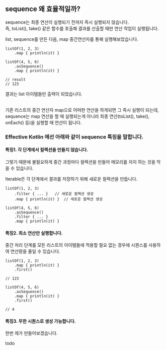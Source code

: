 ## sequence 왜 효율적일까?

sequence는 최종 연산이 실행되기 전까지 즉시 실행되지 않습니다. </br>
즉, toList(), take() 같은 함수를 호출해 결과를 산출할 때만 연산 작업이 실행됩니다.

list, sequence를 만든 다음, map 중간연산자를 통해 실행해보았습니다.

```
listOf(1, 2, 3)
    .map { println(it) }

listOf(4, 5, 6)
    .asSequence()
    .map { println(it) }

// result
// 123
```

결과는 list 아이템들만 출력이 되었습니다. </br></br>

기존 리스트의 중간 연산자 map으로 어떠한 연산을 하게되면 그 즉시 실행이 되는데, </br>
sequence는 map 연산을 할 때 실행되는게 아니라 최종 연산(toList(), take(), onEach() 등)을 실행할 때 연산이 됩니다.

### Effective Kotlin 에선 아래와 같이 sequence 특징을 말합니다.

#### 특징1. 각 단계에서 컬렉션을 만들지 않습니다.
그렇기 때문에 불필요하게 중간 과정마다 컬렉션을 만들어 메모리를 차지 하는 것을 막을 수 있습니다. </br>

Iterable은 각 단계에서 결과를 저장하기 위해 새로운 컬렉션을 만듭니다.

```
listOf(1, 2, 3)
    .filter { ... }   // 새로운 컬렉션 생성 
    .map { println(it) }  // 새로운 컬렉션 생성 

listOf(4, 5, 6)
    .asSequence()
    .filter { ... }
    .map { println(it) }
```

#### 특징2. 최소 연산만 실행합니다.
중간 처리 단계를 모든 리스트의 아이템들에 적용할 필요 없는 경우에 시퀀스를 사용하여 연산량을 줄일 수 있습니다.

```
listOf(1, 2, 3)
    .map { println(it) } 
    .first()

// 123

listOf(4, 5, 6)
    .asSequence()
    .map { println(it) }
    .first()

// 4
```

#### 특징3. 무한 시퀀스로 생성 가능합니다.

한번 제가 만들어보겠습니다.

todo 
```

```


